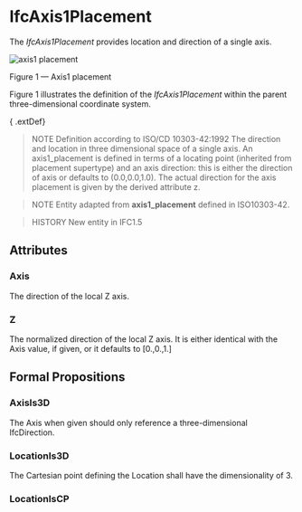 # IfcAxis1Placement

The _IfcAxis1Placement_ provides location and direction of a single axis.<!-- end of definition -->

![axis1 placement](../../../../figures/ifcaxis1placement-layout1.gif)

Figure 1 — Axis1 placement

Figure 1 illustrates the definition of the <em>IfcAxis1Placement</em> within the parent three-dimensional coordinate system.

{ .extDef}
> NOTE  Definition according to ISO/CD 10303-42:1992
> The direction and location in three dimensional space of a single axis. An axis1_placement is defined in terms of a locating point (inherited from placement supertype) and an axis direction: this is either the direction of axis or defaults to (0.0,0.0,1.0). The actual direction for the axis placement is given by the derived attribute z.

> NOTE  Entity adapted from **axis1_placement** defined in ISO10303-42.

> HISTORY  New entity in IFC1.5

## Attributes

### Axis
The direction of the local Z axis.

### Z
The normalized direction of the local Z axis. It is either identical with the Axis value, if given, or it defaults to [0.,0.,1.]

## Formal Propositions

### AxisIs3D
The Axis when given should only reference a three-dimensional IfcDirection.

### LocationIs3D
The Cartesian point defining the Location shall have the dimensionality of 3.

### LocationIsCP

